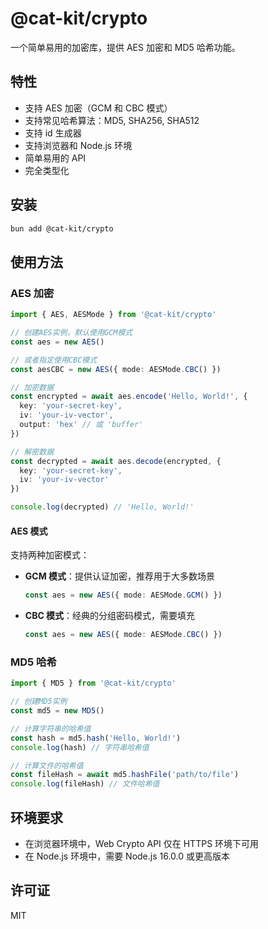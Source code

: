 # @cat-kit/crypto

一个简单易用的加密库，提供 AES 加密和 MD5 哈希功能。

## 特性

- 支持 AES 加密（GCM 和 CBC 模式）
- 支持常见哈希算法：MD5, SHA256, SHA512
- 支持 id 生成器
- 支持浏览器和 Node.js 环境
- 简单易用的 API
- 完全类型化

## 安装

```bash
bun add @cat-kit/crypto
```

## 使用方法

### AES 加密

```typescript
import { AES, AESMode } from '@cat-kit/crypto'

// 创建AES实例，默认使用GCM模式
const aes = new AES()

// 或者指定使用CBC模式
const aesCBC = new AES({ mode: AESMode.CBC() })

// 加密数据
const encrypted = await aes.encode('Hello, World!', {
  key: 'your-secret-key',
  iv: 'your-iv-vector',
  output: 'hex' // 或 'buffer'
})

// 解密数据
const decrypted = await aes.decode(encrypted, {
  key: 'your-secret-key',
  iv: 'your-iv-vector'
})

console.log(decrypted) // 'Hello, World!'
```

#### AES 模式

支持两种加密模式：

- **GCM 模式**：提供认证加密，推荐用于大多数场景

  ```typescript
  const aes = new AES({ mode: AESMode.GCM() })
  ```

- **CBC 模式**：经典的分组密码模式，需要填充
  ```typescript
  const aes = new AES({ mode: AESMode.CBC() })
  ```

### MD5 哈希

```typescript
import { MD5 } from '@cat-kit/crypto'

// 创建MD5实例
const md5 = new MD5()

// 计算字符串的哈希值
const hash = md5.hash('Hello, World!')
console.log(hash) // 字符串哈希值

// 计算文件的哈希值
const fileHash = await md5.hashFile('path/to/file')
console.log(fileHash) // 文件哈希值
```

## 环境要求

- 在浏览器环境中，Web Crypto API 仅在 HTTPS 环境下可用
- 在 Node.js 环境中，需要 Node.js 16.0.0 或更高版本

## 许可证

MIT
